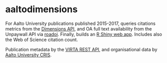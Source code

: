# aaltodimensions

For Aalto University publications published 2015-2017, queries citations metrics from the [Dimensions API](http://dimensions.ai), and OA full text availability from the Unpaywall API via [roadoi](https://cran.r-project.org/web/packages/roadoi/index.html). Finally, builds an [R Shiny web app](https://ttso.shinyapps.io/aaltodimensions/). Includes also the Web of Science citation count.

Publication metadata by the [VIRTA REST API](https://confluence.csc.fi/display/VIR/REST-lukurajapinta), and organisational data by [Aalto University CRIS](http://research.aalto.fi).